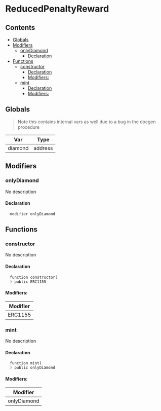
# ReducedPenaltyReward





## Contents
<!-- START doctoc generated TOC please keep comment here to allow auto update -->
<!-- DON'T EDIT THIS SECTION, INSTEAD RE-RUN doctoc TO UPDATE -->

- [Globals](#globals)
- [Modifiers](#modifiers)
  - [onlyDiamond](#onlydiamond)
    - [Declaration](#declaration)
- [Functions](#functions)
  - [constructor](#constructor)
    - [Declaration](#declaration-1)
    - [Modifiers:](#modifiers)
  - [mint](#mint)
    - [Declaration](#declaration-2)
    - [Modifiers:](#modifiers-1)

<!-- END doctoc generated TOC please keep comment here to allow auto update -->


## Globals

> Note this contains internal vars as well due to a bug in the docgen procedure

| Var | Type |
| --- | --- |
| diamond | address |


## Modifiers

### onlyDiamond
No description


#### Declaration
```solidity
  modifier onlyDiamond
```





## Functions

### constructor
No description


#### Declaration
```solidity
  function constructor(
  ) public ERC1155
```

#### Modifiers:
| Modifier |
| --- |
| ERC1155 |



### mint
No description


#### Declaration
```solidity
  function mint(
  ) public onlyDiamond
```

#### Modifiers:
| Modifier |
| --- |
| onlyDiamond |





